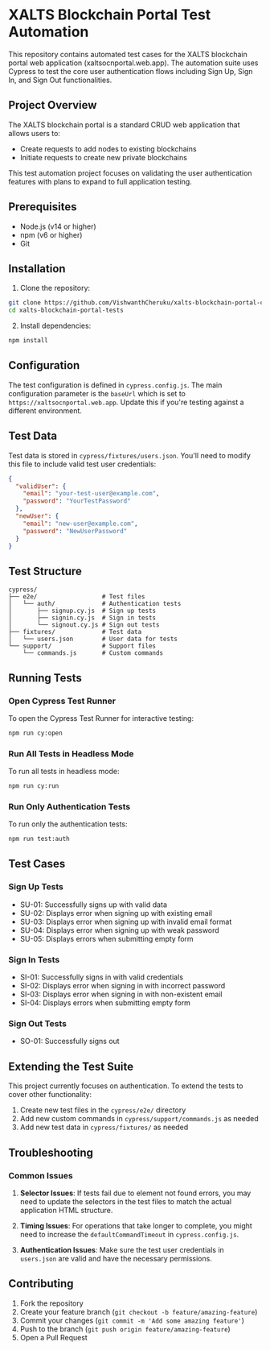 # XALTS Blockchain Portal Test Automation

This repository contains automated test cases for the XALTS blockchain portal web application (xaltsocnportal.web.app). The automation suite uses Cypress to test the core user authentication flows including Sign Up, Sign In, and Sign Out functionalities.

## Project Overview

The XALTS blockchain portal is a standard CRUD web application that allows users to:
- Create requests to add nodes to existing blockchains
- Initiate requests to create new private blockchains

This test automation project focuses on validating the user authentication features with plans to expand to full application testing.

## Prerequisites

- Node.js (v14 or higher)
- npm (v6 or higher)
- Git

## Installation

1. Clone the repository:
```bash
git clone https://github.com/VishwanthCheruku/xalts-blockchain-portal-cypress-tests.git
cd xalts-blockchain-portal-tests
```

2. Install dependencies:
```bash
npm install
```

## Configuration

The test configuration is defined in `cypress.config.js`. The main configuration parameter is the `baseUrl` which is set to `https://xaltsocnportal.web.app`. Update this if you're testing against a different environment.

## Test Data

Test data is stored in `cypress/fixtures/users.json`. You'll need to modify this file to include valid test user credentials:

```json
{
  "validUser": {
    "email": "your-test-user@example.com",
    "password": "YourTestPassword"
  },
  "newUser": {
    "email": "new-user@example.com",
    "password": "NewUserPassword"
  }
}
```

## Test Structure

```
cypress/
├── e2e/                  # Test files
│   └── auth/             # Authentication tests
│       ├── signup.cy.js  # Sign up tests
│       ├── signin.cy.js  # Sign in tests
│       └── signout.cy.js # Sign out tests
├── fixtures/             # Test data
│   └── users.json        # User data for tests
└── support/              # Support files
    └── commands.js       # Custom commands
```

## Running Tests

### Open Cypress Test Runner
To open the Cypress Test Runner for interactive testing:
```bash
npm run cy:open
```

### Run All Tests in Headless Mode
To run all tests in headless mode:
```bash
npm run cy:run
```

### Run Only Authentication Tests
To run only the authentication tests:
```bash
npm run test:auth
```

## Test Cases

### Sign Up Tests
- SU-01: Successfully signs up with valid data
- SU-02: Displays error when signing up with existing email
- SU-03: Displays error when signing up with invalid email format
- SU-04: Displays error when signing up with weak password
- SU-05: Displays errors when submitting empty form

### Sign In Tests
- SI-01: Successfully signs in with valid credentials
- SI-02: Displays error when signing in with incorrect password
- SI-03: Displays error when signing in with non-existent email
- SI-04: Displays errors when submitting empty form

### Sign Out Tests
- SO-01: Successfully signs out

## Extending the Test Suite

This project currently focuses on authentication. To extend the tests to cover other functionality:

1. Create new test files in the `cypress/e2e/` directory
2. Add new custom commands in `cypress/support/commands.js` as needed
3. Add new test data in `cypress/fixtures/` as needed

## Troubleshooting

### Common Issues

1. **Selector Issues**: If tests fail due to element not found errors, you may need to update the selectors in the test files to match the actual application HTML structure.

2. **Timing Issues**: For operations that take longer to complete, you might need to increase the `defaultCommandTimeout` in `cypress.config.js`.

3. **Authentication Issues**: Make sure the test user credentials in `users.json` are valid and have the necessary permissions.

## Contributing

1. Fork the repository
2. Create your feature branch (`git checkout -b feature/amazing-feature`)
3. Commit your changes (`git commit -m 'Add some amazing feature'`)
4. Push to the branch (`git push origin feature/amazing-feature`)
5. Open a Pull Request
